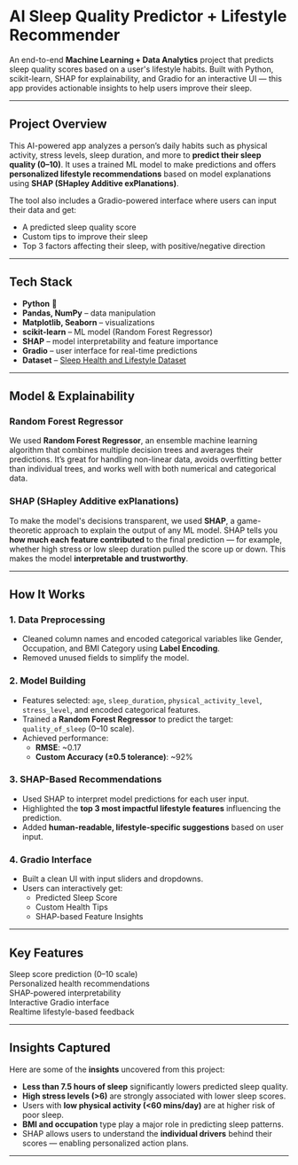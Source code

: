 # AI Sleep Quality Predictor + Lifestyle Recommender

An end-to-end **Machine Learning + Data Analytics** project that predicts sleep quality scores based on a user's lifestyle habits. Built with Python, scikit-learn, SHAP for explainability, and Gradio for an interactive UI — this app provides actionable insights to help users improve their sleep.

---

## Project Overview

This AI-powered app analyzes a person’s daily habits such as physical activity, stress levels, sleep duration, and more to **predict their sleep quality (0–10)**. It uses a trained ML model to make predictions and offers **personalized lifestyle recommendations** based on model explanations using **SHAP (SHapley Additive exPlanations)**.

The tool also includes a Gradio-powered interface where users can input their data and get:
- A predicted sleep quality score
- Custom tips to improve their sleep
- Top 3 factors affecting their sleep, with positive/negative direction

---

## Tech Stack

- **Python** 🐍
- **Pandas, NumPy** – data manipulation
- **Matplotlib, Seaborn** – visualizations
- **scikit-learn** – ML model (Random Forest Regressor)
- **SHAP** – model interpretability and feature importance
- **Gradio** – user interface for real-time predictions
- **Dataset** – [Sleep Health and Lifestyle Dataset](https://www.kaggle.com/datasets/uom190346a/sleep-health-and-lifestyle-dataset)

---

##  Model & Explainability

### Random Forest Regressor
We used **Random Forest Regressor**, an ensemble machine learning algorithm that combines multiple decision trees and averages their predictions. It’s great for handling non-linear data, avoids overfitting better than individual trees, and works well with both numerical and categorical data.

### SHAP (SHapley Additive exPlanations)
To make the model's decisions transparent, we used **SHAP**, a game-theoretic approach to explain the output of any ML model. SHAP tells you **how much each feature contributed** to the final prediction — for example, whether high stress or low sleep duration pulled the score up or down. This makes the model **interpretable and trustworthy**.

---

## How It Works

### 1. **Data Preprocessing**
- Cleaned column names and encoded categorical variables like Gender, Occupation, and BMI Category using **Label Encoding**.
- Removed unused fields to simplify the model.

### 2. **Model Building**
- Features selected: `age`, `sleep_duration`, `physical_activity_level`, `stress_level`, and encoded categorical features.
- Trained a **Random Forest Regressor** to predict the target: `quality_of_sleep` (0–10 scale).
- Achieved performance:  
  - **RMSE**: ~0.17  
  - **Custom Accuracy (±0.5 tolerance)**: ~92%

### 3. **SHAP-Based Recommendations**
- Used SHAP to interpret model predictions for each user input.
- Highlighted the **top 3 most impactful lifestyle features** influencing the prediction.
- Added **human-readable, lifestyle-specific suggestions** based on user input.

### 4. **Gradio Interface**
- Built a clean UI with input sliders and dropdowns.
- Users can interactively get:
  - Predicted Sleep Score
  -  Custom Health Tips
  -  SHAP-based Feature Insights

---

## Key Features

 Sleep score prediction (0–10 scale)  
 Personalized health recommendations  
 SHAP-powered interpretability  
 Interactive Gradio interface  
 Realtime lifestyle-based feedback

---

##  Insights Captured

Here are some of the **insights** uncovered from this project:

- **Less than 7.5 hours of sleep** significantly lowers predicted sleep quality.
- **High stress levels (>6)** are strongly associated with lower sleep scores.
- Users with **low physical activity (<60 mins/day)** are at higher risk of poor sleep.
- **BMI and occupation** type play a major role in predicting sleep patterns.
- SHAP allows users to understand the **individual drivers** behind their scores — enabling personalized action plans.

---
